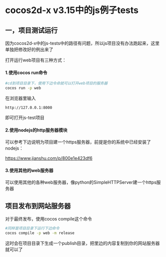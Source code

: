 # cocos2d-x v3.15中的js例子tests

## 一，项目测试运行
因为cocos2d-x中的js-tests中的路径有问题，所以js项目没有办法跑起来，这里单独把修改好的例出来了

打开运行web项目有三种方式：

#### 1.使用cocos run命令

``` bash
#cd到项目目录下，使用下边令命就可以打开web项目的服务器
cocos run -p web
```

在浏览器里输入
```
http://127.0.0.1:8000
```
即可打开js-test项目

#### 2.使用nodejs的http服务器模块

可以参考下边说明为项目建一个https服务器，前提是你的系统中已经安装了nodejs：

https://www.jianshu.com/p/800e1e423df6

#### 3.使用其他的web服务器

可以使用其他的各种web服务器，像python的SimpleHTTPServer建一个https服务器

## 项目发布到网站服务器

对于最终发布，使用cocos compile这个命令

```bash
#同样是项目目录下运行下边命令
cocos compile -p web -m release
```

这时会在项目目录下生成一个publish目录，把里边的内容复制到你的网站服务器就可以了